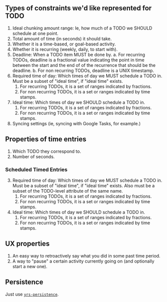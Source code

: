## Types of constraints we'd like represented for TODO

1. Ideal chunking amount range: Ie, how much of a TODO we SHOULD schedule at one
   point.
2. Total amount of time (in seconds) it should take.
3. Whether it is a time-based, or goal-based activity.
4. Whether it is recurring (weekly, daily, to start with).
5. Deadline: When a TODO item MUST be done by.
    a. For recurring TODOs, deadline is a fractional value indicating the point in time
    between the start and the end of of the recurrence that should be the deadline.
    b. For non recurring TODOs, deadline is a UNIX timestamp.
6. Required time of day: Which times of day we MUST schedule a TODO in. Must be a subset
   of "ideal time", if "ideal time" exists.
    1. For recurring TODOs, it is a set of ranges indicated by fractions.
    2. For non recurring TODOs, it is a set or ranges indicated by time stamps.
7. Ideal time: Which times of day we SHOULD schedule a TODO in.
    1. For recurring TODOs, it is a set of ranges indicated by fractions.
    2. For non recurring TODOs, it is a set or ranges indicated by time stamps.
8. Syncing settings (ie, syncing with Google Tasks, for example.)


## Properties of time entries
1. Which TODO they correspond to.
2. Number of seconds.

### Scheduled Timed Entries
3. Required time of day: Which times of day we MUST schedule a TODO in. Must be a subset
   of "ideal time", if "ideal time" exists. Also must be a subset of the TODO-level
   attribute of the same name.
    1. For recurring TODOs, it is a set of ranges indicated by fractions.
    2. For non recurring TODOs, it is a set or ranges indicated by time stamps.
4. Ideal time: Which times of day we SHOULD schedule a TODO in.
    1. For recurring TODOs, it is a set of ranges indicated by fractions.
    2. For non recurring TODOs, it is a set or ranges indicated by time stamps.


## UX properties
1. An easy way to retroactively say what you did in some past time period.
2. A way to "pause" a certain activity currently going on (and optionally start a new
   one).

## Persistence
Just use [`yrs-persistence`](https://github.com/y-crdt/yrs-persistence/tree/master).
